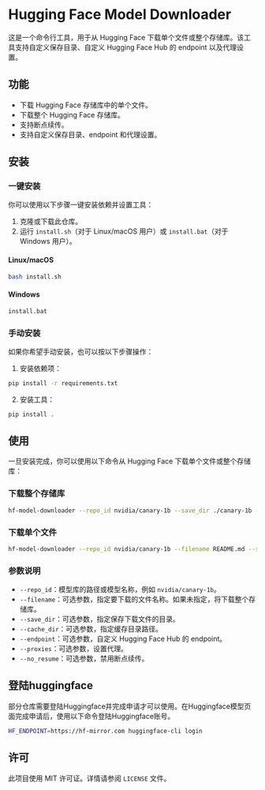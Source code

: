 # Hugging Face Model Downloader

这是一个命令行工具，用于从 Hugging Face 下载单个文件或整个存储库。该工具支持自定义保存目录、自定义 Hugging Face Hub 的 endpoint 以及代理设置。

## 功能

- 下载 Hugging Face 存储库中的单个文件。
- 下载整个 Hugging Face 存储库。
- 支持断点续传。
- 支持自定义保存目录、endpoint 和代理设置。

## 安装

### 一键安装

你可以使用以下步骤一键安装依赖并设置工具：

1. 克隆或下载此仓库。
2. 运行 `install.sh`（对于 Linux/macOS 用户）或 `install.bat`（对于 Windows 用户）。

#### Linux/macOS

```bash
bash install.sh
```

#### Windows

```cmd
install.bat
```

### 手动安装

如果你希望手动安装，也可以按以下步骤操作：

1. 安装依赖项：

```bash
pip install -r requirements.txt
```

2. 安装工具：

```bash
pip install .
```

## 使用

一旦安装完成，你可以使用以下命令从 Hugging Face 下载单个文件或整个存储库：

### 下载整个存储库

```bash
hf-model-downloader --repo_id nvidia/canary-1b --save_dir ./canary-1b --endpoint https://hf-mirror.com
```

### 下载单个文件

```bash
hf-model-downloader --repo_id nvidia/canary-1b --filename README.md --save_dir ./canary-1b --endpoint https://hf-mirror.com
```

### 参数说明

- `--repo_id`：模型库的路径或模型名称，例如 `nvidia/canary-1b`。
- `--filename`：可选参数，指定要下载的文件名称。如果未指定，将下载整个存储库。
- `--save_dir`：可选参数，指定保存下载文件的目录。
- `--cache_dir`：可选参数，指定缓存目录路径。
- `--endpoint`：可选参数，自定义 Hugging Face Hub 的 endpoint。
- `--proxies`：可选参数，设置代理。
- `--no_resume`：可选参数，禁用断点续传。

## 登陆huggingface

部分仓库需要登陆Huggingface并完成申请才可以使用。在Huggingface模型页面完成申请后，使用以下命令登陆Huggingface账号。

```bash
HF_ENDPOINT=https://hf-mirror.com huggingface-cli login
```

## 许可

此项目使用 MIT 许可证。详情请参阅 `LICENSE` 文件。